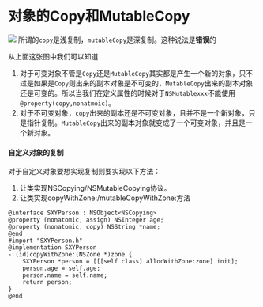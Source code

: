# 对象的Copy和MutableCopy
![](https://upload-images.jianshu.io/upload_images/1840444-9757403cddf44f74.png?imageMogr2/auto-orient/strip%7CimageView2/2/w/1240)
所谓的`copy`是浅复制，`mutableCopy`是深复制。这种说法是**错误**的

从上面这张图中我们可以知道

1. 对于可变对象不管是`Copy`还是`MutableCopy`其实都是产生一个新的对象，只不过是如果是`Copy`则出来的副本对象是不可变的，`MutableCopy`出来的副本对象还是可变的。所以当我们在定义属性的时候对于`NSMutablexxx`不能使用`@property(copy,nonatmoic)`。
2. 对于不可变对象，`copy`出来的副本还是不可变对象，且并不是一个新对象，只是指针复制。`MutableCopy`出来的副本对象就变成了一个可变对象，并且是一个新对象。

#### 自定义对象的复制
对于自定义对象要想实现复制则要实现以下方法：

1. 让类实现NSCopying/NSMutableCopying协议。
2. 让类实现copyWithZone:/mutableCopyWithZone:方法

```
@interface SXYPerson : NSObject<NSCopying>
@property (nonatomic, assign) NSInteger age;
@property (nonatomic, copy) NSString *name;
@end
#import "SXYPerson.h"
@implementation SXYPerson
- (id)copyWithZone:(NSZone *)zone {
    SXYPerson *person = [[[self class] allocWithZone:zone] init];
    person.age = self.age;
    person.name = self.name;
    return person;
}
@end

```


